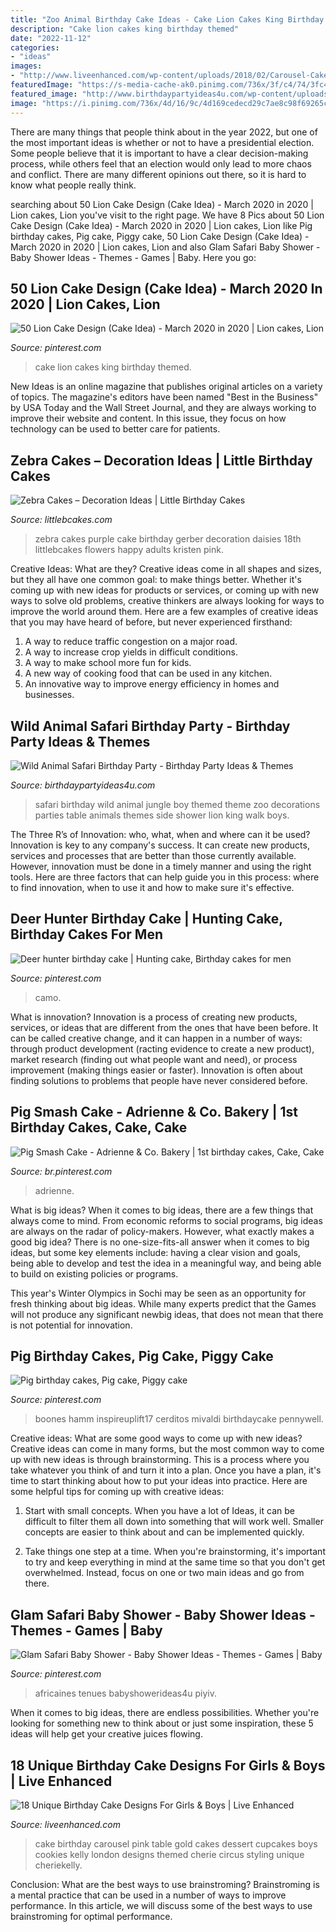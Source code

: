 ```yaml
---
title: "Zoo Animal Birthday Cake Ideas - Cake Lion Cakes King Birthday Themed"
description: "Cake lion cakes king birthday themed"
date: "2022-11-12"
categories:
- "ideas"
images:
- "http://www.liveenhanced.com/wp-content/uploads/2018/02/Carousel-Cakes.jpg"
featuredImage: "https://s-media-cache-ak0.pinimg.com/736x/3f/c4/74/3fc47474c915921d61a997028e6d29f2.jpg"
featured_image: "http://www.birthdaypartyideas4u.com/wp-content/uploads/2017/02/Wild-Animal-Safari-Birthday-Party-Ideas-600x900.jpg"
image: "https://i.pinimg.com/736x/4d/16/9c/4d169cedecd29c7ae8c98f69265c42e8.jpg"
---
```



There are many things that people think about in the year 2022, but one of the most important ideas is whether or not to have a presidential election. Some people believe that it is important to have a clear decision-making process, while others feel that an election would only lead to more chaos and conflict. There are many different opinions out there, so it is hard to know what people really think.

	

		
searching about 50 Lion Cake Design (Cake Idea) - March 2020 in 2020 | Lion cakes, Lion you've visit to the right page. We have 8 Pics about 50 Lion Cake Design (Cake Idea) - March 2020 in 2020 | Lion cakes, Lion like Pig birthday cakes, Pig cake, Piggy cake, 50 Lion Cake Design (Cake Idea) - March 2020 in 2020 | Lion cakes, Lion and also Glam Safari Baby Shower - Baby Shower Ideas - Themes - Games | Baby. Here you go:
		
    
## 50 Lion Cake Design (Cake Idea) - March 2020 In 2020 | Lion Cakes, Lion

<img loading=lazy src="https://i.pinimg.com/736x/ee/5e/2c/ee5e2c3ba60a83216071e21e17ef8186.jpg" onerror="this.onerror=null;this.src='https://tse2.mm.bing.net/th?id=OIP.7_5c9UqY-RdI4bjLSsamHQHaJQ&amp;pid=15.1';" alt="50 Lion Cake Design (Cake Idea) - March 2020 in 2020 | Lion cakes, Lion">

_Source: pinterest.com_

>cake lion cakes king birthday themed. 

	

New Ideas is an online magazine that publishes original articles on a variety of topics. The magazine's editors have been named "Best in the Business" by USA Today and the Wall Street Journal, and they are always working to improve their website and content. In this issue, they focus on how technology can be used to better care for patients.

    
## Zebra Cakes – Decoration Ideas | Little Birthday Cakes

<img loading=lazy src="http://www.littlebcakes.com/wp-content/uploads/2014/01/Zebra-Cake.jpg" onerror="this.onerror=null;this.src='https://tse3.mm.bing.net/th?id=OIP.kr0sYMheLaNHevl38VoYQAHaJ4&amp;pid=15.1';" alt="Zebra Cakes – Decoration Ideas | Little Birthday Cakes">

_Source: littlebcakes.com_

>zebra cakes purple cake birthday gerber decoration daisies 18th littlebcakes flowers happy adults kristen pink. 

	

Creative Ideas: What are they?
Creative ideas come in all shapes and sizes, but they all have one common goal: to make things better. Whether it's coming up with new ideas for products or services, or coming up with new ways to solve old problems, creative thinkers are always looking for ways to improve the world around them. Here are a few examples of creative ideas that you may have heard of before, but never experienced firsthand: 
1. A way to reduce traffic congestion on a major road.
2. A way to increase crop yields in difficult conditions.
3. A way to make school more fun for kids.
4. A new way of cooking food that can be used in any kitchen.
5. An innovative way to improve energy efficiency in homes and businesses.

    
## Wild Animal Safari Birthday Party - Birthday Party Ideas &amp; Themes

<img loading=lazy src="http://www.birthdaypartyideas4u.com/wp-content/uploads/2017/02/Wild-Animal-Safari-Birthday-Party-Ideas-600x900.jpg" onerror="this.onerror=null;this.src='https://tse2.mm.bing.net/th?id=OIP.YazVfj9X33uohWQH3eug-wHaLH&amp;pid=15.1';" alt="Wild Animal Safari Birthday Party - Birthday Party Ideas &amp; Themes">

_Source: birthdaypartyideas4u.com_

>safari birthday wild animal jungle boy themed theme zoo decorations parties table animals themes side shower lion king walk boys. 

	

The Three R’s of Innovation: who, what, when and where can it be used?
Innovation is key to any company's success. It can create new products, services and processes that are better than those currently available. However, innovation must be done in a timely manner and using the right tools. Here are three factors that can help guide you in this process: where to find innovation, when to use it and how to make sure it's effective.

    
## Deer Hunter Birthday Cake | Hunting Cake, Birthday Cakes For Men

<img loading=lazy src="https://s-media-cache-ak0.pinimg.com/736x/3f/c4/74/3fc47474c915921d61a997028e6d29f2.jpg" onerror="this.onerror=null;this.src='https://tse3.mm.bing.net/th?id=OIP.6SXq_MwF5DW3YipaihwWOQC7FN&amp;pid=15.1';" alt="Deer hunter birthday cake | Hunting cake, Birthday cakes for men">

_Source: pinterest.com_

>camo. 

	

What is innovation?
Innovation is a process of creating new products, services, or ideas that are different from the ones that have been before. It can be called creative change, and it can happen in a number of ways: through product development (racting evidence to create a new product), market research (finding out what people want and need), or process improvement (making things easier or faster). Innovation is often about finding solutions to problems that people have never considered before.

    
## Pig Smash Cake - Adrienne &amp; Co. Bakery | 1st Birthday Cakes, Cake, Cake

<img loading=lazy src="https://i.pinimg.com/736x/26/bf/14/26bf1437ea9bc2460e6c43251553ea03.jpg" onerror="this.onerror=null;this.src='https://tse2.mm.bing.net/th?id=OIP.ZUXrL3UHBPeLjPdJIVYzvAHaJ3&amp;pid=15.1';" alt="Pig Smash Cake - Adrienne &amp; Co. Bakery | 1st birthday cakes, Cake, Cake">

_Source: br.pinterest.com_

>adrienne. 

	

What is big ideas?
When it comes to big ideas, there are a few things that always come to mind. From economic reforms to social programs, big ideas are always on the radar of policy-makers. However, what exactly makes a good big idea?
There is no one-size-fits-all answer when it comes to big ideas, but some key elements include: having a clear vision and goals, being able to develop and test the idea in a meaningful way, and being able to build on existing policies or programs.

This year's Winter Olympics in Sochi may be seen as an opportunity for fresh thinking about big ideas. While many experts predict that the Games will not produce any significant newbig ideas, that does not mean that there is not potential for innovation.

    
## Pig Birthday Cakes, Pig Cake, Piggy Cake

<img loading=lazy src="https://i.pinimg.com/736x/74/51/a8/7451a8e64f1da295a1ec197436e9e4a3.jpg" onerror="this.onerror=null;this.src='https://tse2.mm.bing.net/th?id=OIP.2jKHy3-xxKPr4-b3fJ_aCwHaMY&amp;pid=15.1';" alt="Pig birthday cakes, Pig cake, Piggy cake">

_Source: pinterest.com_

>boones hamm inspireuplift17 cerditos mivaldi birthdaycake pennywell. 

	

Creative ideas: What are some good ways to come up with new ideas?
Creative ideas can come in many forms, but the most common way to come up with new ideas is through brainstorming. This is a process where you take whatever you think of and turn it into a plan. Once you have a plan, it's time to start thinking about how to put your ideas into practice. Here are some helpful tips for coming up with creative ideas:
1) Start with small concepts. When you have a lot of Ideas, it can be difficult to filter them all down into something that will work well. Smaller concepts are easier to think about and can be implemented quickly.

2) Take things one step at a time. When you're brainstorming, it's important to try and keep everything in mind at the same time so that you don't get overwhelmed. Instead, focus on one or two main ideas and go from there.

    
## Glam Safari Baby Shower - Baby Shower Ideas - Themes - Games | Baby

<img loading=lazy src="https://i.pinimg.com/736x/4d/16/9c/4d169cedecd29c7ae8c98f69265c42e8.jpg" onerror="this.onerror=null;this.src='https://tse3.mm.bing.net/th?id=OIP.HWSUSHPfc2dO0njUfDffRQHaJ4&amp;pid=15.1';" alt="Glam Safari Baby Shower - Baby Shower Ideas - Themes - Games | Baby">

_Source: pinterest.com_

>africaines tenues babyshowerideas4u piyiv. 

	

When it comes to big ideas, there are endless possibilities. Whether you're looking for something new to think about or just some inspiration, these 5 ideas will help get your creative juices flowing.

    
## 18 Unique Birthday Cake Designs For Girls &amp; Boys | Live Enhanced

<img loading=lazy src="http://www.liveenhanced.com/wp-content/uploads/2018/02/Carousel-Cakes.jpg" onerror="this.onerror=null;this.src='https://tse4.mm.bing.net/th?id=OIP.6B0jarPkHSw6qY9rVt3FewHaH8&amp;pid=15.1';" alt="18 Unique Birthday Cake Designs For Girls &amp; Boys | Live Enhanced">

_Source: liveenhanced.com_

>cake birthday carousel pink table gold cakes dessert cupcakes boys cookies kelly london designs themed cherie circus styling unique cheriekelly. 

	

Conclusion: What are the best ways to use brainstroming?
Brainstroming is a mental practice that can be used in a number of ways to improve performance. In this article, we will discuss some of the best ways to use brainstroming for optimal performance.

